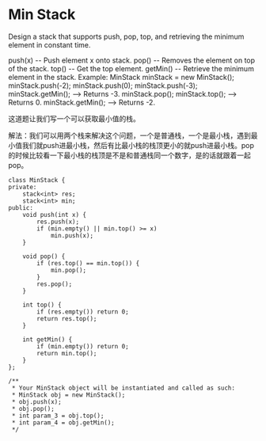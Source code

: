 Min Stack
=======
Design a stack that supports push, pop, top, and retrieving the minimum element in constant time.

push(x) -- Push element x onto stack.
pop() -- Removes the element on top of the stack.
top() -- Get the top element.
getMin() -- Retrieve the minimum element in the stack.
Example:
MinStack minStack = new MinStack();
minStack.push(-2);
minStack.push(0);
minStack.push(-3);
minStack.getMin();   --> Returns -3.
minStack.pop();
minStack.top();      --> Returns 0.
minStack.getMin();   --> Returns -2.

这道题让我们写一个可以获取最小值的栈。

解法：我们可以用两个栈来解决这个问题，一个是普通栈，一个是最小栈，遇到最小值我们就push进最小栈，然后有比最小栈的栈顶更小的就push进最小栈。pop的时候比较看一下最小栈的栈顶是不是和普通栈同一个数字，是的话就跟着一起pop。

```
class MinStack {
private:
    stack<int> res;
    stack<int> min;
public:
    void push(int x) {
        res.push(x);
        if (min.empty() || min.top() >= x)
            min.push(x);
    }

    void pop() {
        if (res.top() == min.top()) {
            min.pop();
        }
        res.pop();
    }

    int top() {
        if (res.empty()) return 0;
        return res.top();
    }

    int getMin() {
        if (min.empty()) return 0;
        return min.top();
    }
};

/**
 * Your MinStack object will be instantiated and called as such:
 * MinStack obj = new MinStack();
 * obj.push(x);
 * obj.pop();
 * int param_3 = obj.top();
 * int param_4 = obj.getMin();
 */
```
